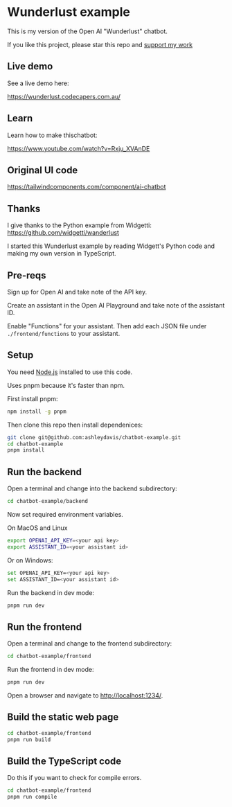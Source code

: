 # Wunderlust example

This is my version of the Open AI "Wunderlust" chatbot.

If you like this project, please star this repo and [support my work](https://www.codecapers.com.au/about#support-my-work)

## Live demo

See a live demo here:

https://wunderlust.codecapers.com.au/

## Learn

Learn how to make thischatbot:

https://www.youtube.com/watch?v=Rxju_XVAnDE

## Original UI code

https://tailwindcomponents.com/component/ai-chatbot

## Thanks

I give thanks to the Python example from Widgetti:
https://github.com/widgetti/wanderlust

I started this Wunderlust example by reading Widgett's Python code and making my own version in TypeScript.

## Pre-reqs

Sign up for Open AI and take note of the API key.

Create an assistant in the Open AI Playground and take note of the assistant ID.

Enable "Functions" for your assistant. Then add each JSON file under `./frontend/functions` to your assistant.

## Setup

You need [Node.js](https://nodejs.org/en/) installed to use this code.

Uses pnpm because it's faster than npm.

First install pnpm:

```bash
npm install -g pnpm
```

Then clone this repo then install dependenices:

```bash
git clone git@github.com:ashleydavis/chatbot-example.git
cd chatbot-example
pnpm install
```

## Run the backend

Open a terminal and change into the backend subdirectory:

```bash
cd chatbot-example/backend
```

Now set required environment variables.

On MacOS and Linux

```bash
export OPENAI_API_KEY=<your api key>
export ASSISTANT_ID=<your assistant id>
```

Or on Windows:

```bash
set OPENAI_API_KEY=<your api key>
set ASSISTANT_ID=<your assistant id>
```

Run the backend in dev mode:

```bash
pnpm run dev
```

## Run the frontend

Open a terminal and change to the frontend subdirectory:

```bash
cd chatbot-example/frontend
```

Run the frontend in dev mode:

```bash
pnpm run dev
```

Open a browser and navigate to [http://localhost:1234/](http://localhost:1234/).

## Build the static web page

```bash
cd chatbot-example/frontend
pnpm run build
```

## Build the TypeScript code

Do this if you want to check for compile errors.

```bash
cd chatbot-example/frontend
pnpm run compile
```
